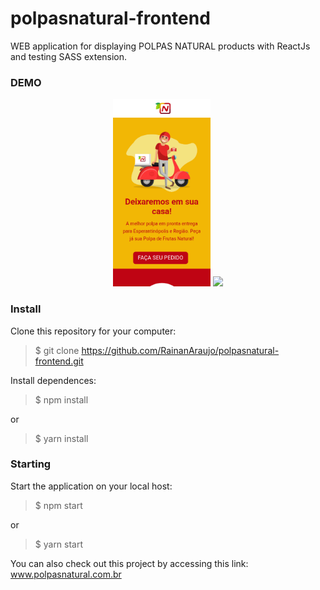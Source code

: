 # polpasnatural-frontend
WEB application for displaying POLPAS NATURAL products with ReactJs and testing SASS extension.
 
 ### DEMO
 
 <p align="center">
<img  src="https://github.com/RainanAraujo/polpasnatural-frontend/blob/master/demo/gifMobile.gif" height="300"/>
<img  src="https://github.com/RainanAraujo/polpasnatural-frontend/blob/master/demo/gifDesktop.gif" height="300"/>
 </p>
 
### Install
Clone this repository for your computer:

> $ git clone https://github.com/RainanAraujo/polpasnatural-frontend.git

Install dependences:

> $ npm install 

or

> $ yarn install

### Starting

Start the application on your local host:

> $ npm start

or

> $ yarn start



You can also check out this project by accessing this link: www.polpasnatural.com.br
